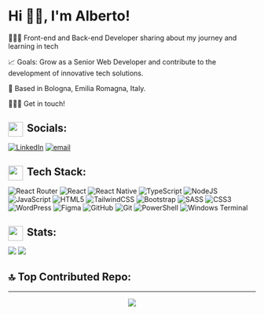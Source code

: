 # Hi 👋🏻, I'm Alberto!

🧑🏻‍💻 Front-end and Back-end Developer sharing about my journey and learning in tech

📈 Goals: Grow as a Senior Web Developer and contribute to the development of innovative tech solutions.

📍 Based in Bologna, Emilia Romagna, Italy.

🙋🏻‍♂️ Get in touch!

## <img src="https://media3.giphy.com/media/v1.Y2lkPTc5MGI3NjExMmQ1NTI1bmtnYzNodjB5ZXUwdjQzYXNtMXpzbzM2eGl3aWM5ZG10eSZlcD12MV9pbnRlcm5hbF9naWZfYnlfaWQmY3Q9cw/jEpmmpxHv29CKXvUhk/giphy.gif" align="left" width="30" height="auto">&nbsp;Socials:
[![LinkedIn](https://img.shields.io/badge/LinkedIn-%230077B5.svg?logo=linkedin&logoColor=white)](https://linkedin.com/in/albertocavazzini) [![email](https://img.shields.io/badge/Email-D14836?logo=gmail&logoColor=white)](mailto:alberto.cavazzini97@gmail.com) 

  
## <img src="https://media1.giphy.com/media/v1.Y2lkPTc5MGI3NjExZDl0ZTMxdjdqc3BrZGxrZjA3N2drZXRkemc1aHJ3bGp1NzRnaXhscCZlcD12MV9pbnRlcm5hbF9naWZfYnlfaWQmY3Q9cw/1ynCEtlgMPAeNAqdnu/giphy.gif"     align="left" width="30" height="auto">&nbsp;Tech Stack:

![React Router](https://img.shields.io/badge/React_Router-CA4245?style=for-the-badge&logo=react-router&logoColor=white) 
![React](https://img.shields.io/badge/react-%2320232a.svg?style=for-the-badge&logo=react&logoColor=%2361DAFB) 
![React Native](https://img.shields.io/badge/react_native-%2320232a.svg?style=for-the-badge&logo=react&logoColor=%2361DAFB) 
![TypeScript](https://img.shields.io/badge/typescript-%23007ACC.svg?style=for-the-badge&logo=typescript&logoColor=white) 
![NodeJS](https://img.shields.io/badge/node.js-6DA55F?style=for-the-badge&logo=node.js&logoColor=white) 
![JavaScript](https://img.shields.io/badge/javascript-%23323330.svg?style=for-the-badge&logo=javascript&logoColor=%23F7DF1E) 
![HTML5](https://img.shields.io/badge/html5-%23E34F26.svg?style=for-the-badge&logo=html5&logoColor=white) 
![TailwindCSS](https://img.shields.io/badge/tailwindcss-%2338B2AC.svg?style=for-the-badge&logo=tailwind-css&logoColor=white) 
![Bootstrap](https://img.shields.io/badge/bootstrap-%238511FA.svg?style=for-the-badge&logo=bootstrap&logoColor=white) 
![SASS](https://img.shields.io/badge/SASS-hotpink.svg?style=for-the-badge&logo=SASS&logoColor=white) 
![CSS3](https://img.shields.io/badge/css3-%231572B6.svg?style=for-the-badge&logo=css3&logoColor=white) 
![WordPress](https://img.shields.io/badge/WordPress-%23117AC9.svg?style=for-the-badge&logo=WordPress&logoColor=white) 
![Figma](https://img.shields.io/badge/figma-%23F24E1E.svg?style=for-the-badge&logo=figma&logoColor=white) 
![GitHub](https://img.shields.io/badge/github-%23121011.svg?style=for-the-badge&logo=github&logoColor=white) 
![Git](https://img.shields.io/badge/git-%23F05033.svg?style=for-the-badge&logo=git&logoColor=white) 
![PowerShell](https://img.shields.io/badge/PowerShell-%235391FE.svg?style=for-the-badge&logo=powershell&logoColor=white) 
![Windows Terminal](https://img.shields.io/badge/Windows%20Terminal-%234D4D4D.svg?style=for-the-badge&logo=windows-terminal&logoColor=white)

## <img src="https://media2.giphy.com/media/v1.Y2lkPTc5MGI3NjExaGlkOWVob242dXptcDEyc3MzbHRvMDR0ZThzeHh3ZWZscncyOGo4eiZlcD12MV9pbnRlcm5hbF9naWZfYnlfaWQmY3Q9cw/uhWLu2lsU0rfLiwYlI/giphy.gif" align="left" width="30" height="auto">&nbsp;Stats:
![](https://github-readme-stats.vercel.app/api?username=alberto-cavazzini&theme=github_dark_dimmed&hide_border=true&include_all_commits=true&count_private=false)
![](https://nirzak-streak-stats.vercel.app/?user=alberto-cavazzini&theme=github_dark_dimmed&hide_border=true)<br/>

## 🔝 Top Contributed Repo:
---
<div align="center">
  <img src="https://github-contributor-stats.vercel.app/api?username=alberto-cavazzini&limit=5&theme=dark_dimmed&combine_all_yearly_contributions=true">
</div>
